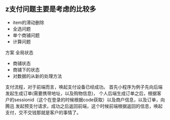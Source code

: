 ## z支付问题主要是考虑的比较多
- item的滑动删除
- 全选问题
- 单个商铺问题
- 计算问题

方案 全局状态
   - 商铺状态
   - 商铺下的状态
   - 对数据的从新的处理方法


支付流程，对于前端而言，唤起支付设备已经成功。
首先小程序为例子先向后端发起生成订单(需要携带地址，以及购物信息)，
个人后端生成订单之后，根据客户的sessionid（这个在登录的时候根据code获取）以及商户信息，以及订单，向腾迅
发起预支付请求，成功之后返回前端，这个时候前端根据返回的信息，唤起支付，交不交钱那就是客户的事情了。
